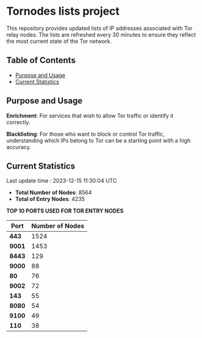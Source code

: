 # Tornodes lists project

This repository provides updated lists of IP addresses associated with Tor relay nodes. The lists are refreshed every 30 minutes to ensure they reflect the most current state of the Tor network.

## Table of Contents

- [Purpose and Usage](#purpose-and-usage)
- [Current Statistics](#current-statistics)


## Purpose and Usage

**Enrichment**: For services that wish to allow Tor traffic or identify it correctly.

**Blacklisting**: For those who want to block or control Tor traffic, understanding which IPs belong to Tor can be a starting point with a high accuracy.

## Current Statistics

Last update time : 2023-12-15 11:30:04 UTC

- **Total Number of Nodes**: 8564
- **Total of Entry Nodes**: 4235

**TOP 10 PORTS USED FOR TOR ENTRY NODES**

| **Port** | **Number of Nodes** |
|------|-----------------|
| **443**   | 1524  |
| **9001**   | 1453  |
| **8443**   | 129  |
| **9000**   | 88  |
| **80**   | 76  |
| **9002**   | 72  |
| **143**   | 55  |
| **8080**   | 54  |
| **9100**   | 49  |
| **110**   | 38  |


